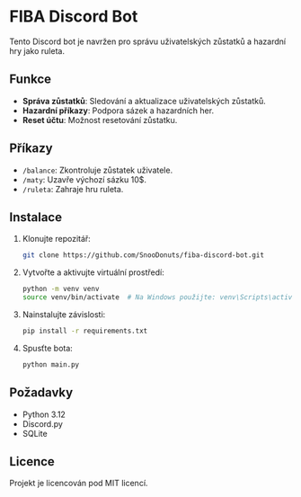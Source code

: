 # FIBA Discord Bot

Tento Discord bot je navržen pro správu uživatelských zůstatků a hazardní hry jako ruleta.

## Funkce

- **Správa zůstatků**: Sledování a aktualizace uživatelských zůstatků.
- **Hazardní příkazy**: Podpora sázek a hazardních her.
- **Reset účtu**: Možnost resetování zůstatku.

## Příkazy

- `/balance`: Zkontroluje zůstatek uživatele.
- `/maty`: Uzavře výchozí sázku 10$.
- `/ruleta`: Zahraje hru ruleta.

## Instalace

1. Klonujte repozitář:
   ```bash
   git clone https://github.com/SnooDonuts/fiba-discord-bot.git
   ```
2. Vytvořte a aktivujte virtuální prostředí:
   ```bash
   python -m venv venv
   source venv/bin/activate  # Na Windows použijte: venv\Scripts\activate
   ```
3. Nainstalujte závislosti:
   ```bash
   pip install -r requirements.txt
   ```
4. Spusťte bota:
   ```bash
   python main.py
   ```

## Požadavky

- Python 3.12
- Discord.py
- SQLite

## Licence

Projekt je licencován pod MIT licencí.
